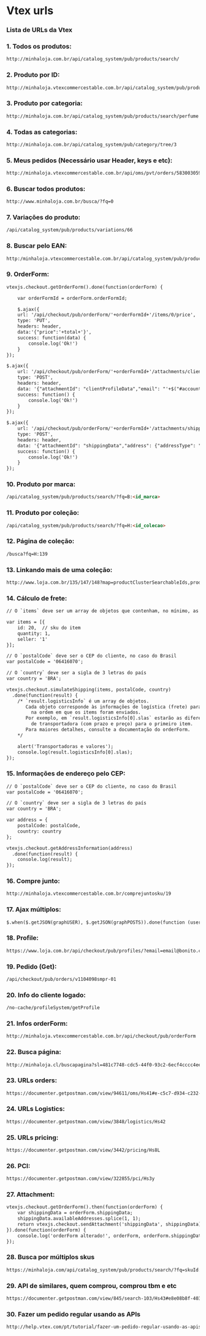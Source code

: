 # Vtex urls

### Lista de URLs da Vtex ###

### 1. Todos os produtos: ###
```html
http://minhaloja.com.br/api/catalog_system/pub/products/search/
```

### 2. Produto por ID: ###
```html
http://minhaloja.vtexcommercestable.com.br/api/catalog_system/pub/products/search/?fq=productId:10440
```

### 3. Produto por categoria: ###
```html
http://minhaloja.com.br/api/catalog_system/pub/products/search/perfume
```

### 4. Todas as categorias: ###
```html
http://minhaloja.com.br/api/catalog_system/pub/category/tree/3
```

### 5. Meus pedidos (Necessário usar Header, keys e etc): ###
```html
http://minhaloja.vtexcommercestable.com.br/api/oms/pvt/orders/583003059415-01
```

### 6. Buscar todos produtos: ###
```html
http://www.minhaloja.com.br/busca/?fq=0
```

### 7. Variações do produto: ###
```html
/api/catalog_system/pub/products/variations/66
```

### 8. Buscar pelo EAN: ###
```html
http:/minhaloja.vtexcommercestable.com.br/api/catalog_system/pub/products/search?fq=alternateIds_Ean:7898526205947
```

### 9. OrderForm: ###
```html
vtexjs.checkout.getOrderForm().done(function(orderForm) {

	var orderFormId = orderForm.orderFormId;

	$.ajax({
	url: '/api/checkout/pub/orderForm/'+orderFormId+'/items/0/price',
	type: 'PUT',
	headers: header,  
	data:'{"price":'+total+'}',                          
	success: function(data) {
		console.log('Ok!')
	}
});

$.ajax({                 
	url: '/api/checkout/pub/orderForm/'+orderFormId+'/attachments/clientProfileData',
	type: 'POST',
	headers: header,
	data: '{"attachmentId": "clientProfileData","email": "'+$("#accountEmail").val()+'","firstName": "'+novo1+'","lastName": "'+novo2+'","document": "'+$('#accountCpfNumber').val()+'","documentType": "cpf","phone": "'+$('#accountCell').val()+'","corporateName": null,"tradeName": null,"corporateDocument": null,"stateInscription": null,"corporatePhone": null,"isCorporate": false}',
	success: function() {
		console.log('Ok!')
	} 
});

$.ajax({
	url: '/api/checkout/pub/orderForm/'+orderFormId+'/attachments/shippingData',
	type: 'POST',
	headers: header,
	data: '{"attachmentId": "shippingData","address": {"addressType": "residential","addressId": "-1368194386810","receiverName": "'+$.cookie('NOME')+'","postalCode": "'+$("#accountCep").val()+'","city": "'+$('#accountsity option:selected').val()+'","state": "'+$('#accountstate option:selected').val()+'","country": "BRA","street": "'+$('#accountaddress').val()+'","number": "'+$('#accountnumber').val()+'","neighborhood": "'+$('#accountdistrict').val()+'","complement": "'+$('#accountcomplement').val()+'","reference": null},}',
	success: function() {
		console.log('Ok!')
	} 
});

```

### 10. Produto por marca: ###
```html
/api/catalog_system/pub/products/search/?fq=B:<id_marca>
```

### 11. Produto por coleção: ###
```html
/api/catalog_system/pub/products/search/?fq=H:<id_colecao>
```

### 12. Página de coleção: ###
```html
/busca?fq=H:139
```

### 13. Linkando mais de uma coleção: ###
```html
http://www.loja.com.br/135/147/148?map=productClusterSearchableIds,productClusterSearchableIds,productClusterSearchableIds
```

### 14. Cálculo de frete: ###
```html
// O `items` deve ser um array de objetos que contenham, no mínimo, as informações abaixo

var items = [{
	id: 20,  // sku do item
	quantity: 1,
	seller: '1'
}];

// O `postalCode` deve ser o CEP do cliente, no caso do Brasil
var postalCode = '06416070';

// O `country` deve ser a sigla de 3 letras do país
var country = 'BRA';

vtexjs.checkout.simulateShipping(items, postalCode, country)
  .done(function(result) {
	/* `result.logisticsInfo` é um array de objetos.
	   Cada objeto corresponde às informações de logística (frete) para cada item,
	     na ordem em que os items foram enviados.
	   Por exemplo, em `result.logisticsInfo[0].slas` estarão as diferentes opções
	     de transportadora (com prazo e preço) para o primeiro item.
	   Para maiores detalhes, consulte a documentação do orderForm.
	*/

	alert('Transportadoras e valores');
	console.log(result.logisticsInfo[0].slas);
});
```

### 15. Informações de endereço pelo CEP: ###
```html
// O `postalCode` deve ser o CEP do cliente, no caso do Brasil
var postalCode = '06416070';

// O `country` deve ser a sigla de 3 letras do país
var country = 'BRA';

var address = {
	postalCode: postalCode,
	country: country
};

vtexjs.checkout.getAddressInformation(address)
  .done(function(result) {
    console.log(result);
});

```

### 16. Compre junto: ###
```html
http://minhaloja.vtexcommercestable.com.br/comprejuntosku/19
```

### 17. Ajax múltiplos: ###
```html
$.when($.getJSON(graphUSER), $.getJSON(graphPOSTS)).done(function (user, posts) { });
```

### 18. Profile: ###
```html
https://www.loja.com.br/api/checkout/pub/profiles/?email=email@bonito.com&sc=1
```

### 19. Pedido (Get): ###
```html
/api/checkout/pub/orders/v1104098smpr-01
```

### 20. Info do cliente logado: ###
```html
/no-cache/profileSystem/getProfile
```

### 21. Infos orderForm: ###
```html
http://minhaloja.vtexcommercestable.com.br/api/checkout/pub/orderForm
```

### 22. Busca página: ###
```html
http://minhaloja.cl/buscapagina?sl=481c7748-cdc5-44f0-93c2-6ecf4cccc4ee&PS=7&cc=7&sm=0&PageNumber=3&fq=H:138
```

### 23. URLs orders: ###
```html
https://documenter.getpostman.com/view/94611/oms/Hs41#e-c5c7-d934-c232-b37f7b774635
```

### 24. URLs Logistics: ###
```html
https://documenter.getpostman.com/view/3848/logistics/Hs42
```

### 25. URLs pricing: ###
```html
https://documenter.getpostman.com/view/3442/pricing/Hs8L
```

### 26. PCI: ###
```html
https://documenter.getpostman.com/view/322855/pci/Hs3y
```

### 27. Attachment: ###
```html
vtexjs.checkout.getOrderForm().then(function(orderForm) {
    var shippingData = orderForm.shippingData;
    shippingData.availableAddresses.splice(1, 1);
    return vtexjs.checkout.sendAttachment('shippingData', shippingData);
}).done(function(orderForm) {
    console.log('orderForm alterado!', orderForm, orderForm.shippingData);
});
```

### 28. Busca por múltiplos skus ###
```html
https://minhaloja.com/api/catalog_system/pub/products/search/?fq=skuId:625&fq=skuId:28 
```

### 29. API de similares, quem comprou, comprou tbm e etc ###
```html
https://documenter.getpostman.com/view/845/search-103/Hs43#e8e08b8f-4036-bfa0-8196-e8267683300a
```

### 30. Fazer um pedido regular usando as APIs ###
```html
http://help.vtex.com/pt/tutorial/fazer-um-pedido-regular-usando-as-apis-da-vtex
```